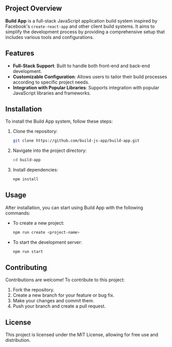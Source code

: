 ## Project Overview
**Build App** is a full-stack JavaScript application build system inspired by Facebook's `create-react-app` and other client build systems. It aims to simplify the development process by providing a comprehensive setup that includes various tools and configurations.

## Features
- **Full-Stack Support**: Built to handle both front-end and back-end development.
- **Customizable Configuration**: Allows users to tailor their build processes according to specific project needs.
- **Integration with Popular Libraries**: Supports integration with popular JavaScript libraries and frameworks.

## Installation
To install the Build App system, follow these steps:
1. Clone the repository:
   ```bash
   git clone https://github.com/build-js-app/build-app.git
   ```
2. Navigate into the project directory:
   ```bash
   cd build-app
   ```
3. Install dependencies:
   ```bash
   npm install
   ```

## Usage
After installation, you can start using Build App with the following commands:
- To create a new project:
  ```bash
  npm run create <project-name>
  ```
- To start the development server:
  ```bash
  npm run start
  ```

## Contributing
Contributions are welcome! To contribute to this project:
1. Fork the repository.
2. Create a new branch for your feature or bug fix.
3. Make your changes and commit them.
4. Push your branch and create a pull request.

## License
This project is licensed under the MIT License, allowing for free use and distribution.
